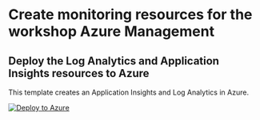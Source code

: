# Create monitoring resources for the workshop Azure Management

## Deploy the Log Analytics and Application Insights resources to Azure

This template creates an Application Insights and Log Analytics in Azure.

[![Deploy to Azure](http://azuredeploy.net/deploybutton.png)](https://azuredeploy.net/)